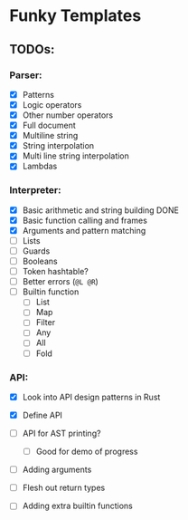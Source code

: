 # Funky Templates

## TODOs:

### Parser:

- [x] Patterns
- [x] Logic operators
- [x] Other number operators
- [x] Full document
- [x] Multiline string
- [x] String interpolation
- [x] Multi line string interpolation
- [x] Lambdas

### Interpreter:

- [x] Basic arithmetic and string building DONE
- [x] Basic function calling and frames
- [x] Arguments and pattern matching
- [ ] Lists
- [ ] Guards
- [ ] Booleans
- [ ] Token hashtable?
- [ ] Better errors (`@L @R`)
- [ ] Builtin function
    - [ ] List
    - [ ] Map
    - [ ] Filter
    - [ ] Any
    - [ ] All
    - [ ] Fold

### API:

- [x] Look into API design patterns in Rust
- [x] Define API
- [ ] API for AST printing?
    - [ ] Good for demo of progress
- [ ] Adding arguments
- [ ] Flesh out return types
- [ ] Adding extra builtin functions

